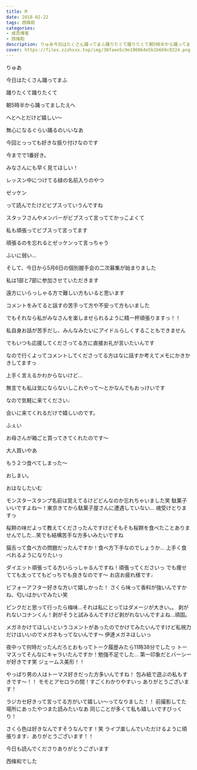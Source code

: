 ```yaml
---
title: M
date: 2018-02-22
tags: 西條和
categories: 
- 成员博客
- 西條和
description: りゅあ今日はたくさん踊ってまふ踊りたくて踊りたくて朝5時半から踊ってましたえへへとへとだけど嬉しい〜無心になるぐらい...
cover: https://files.zzzhxxx.top/img/38faee5c9e190864e5b1b669c0224.png 
---
```







りゅあ








今日はたくさん踊ってまふ







踊りたくて踊りたくて







朝5時半から踊ってましたえへ






へとへとだけど嬉しい〜



無心になるぐらい踊るのいいなあ






今回とっっても好きな振り付けなのです



今までで1番好き。





みなさんにも早く見てほしい！







レッスン中につけてる緑の名前入りのやつ









ゼッケン







って読んでたけどビブスっていうんですね








スタッフさんやメンバーがビブスって言っててかっこよくて




私も頑張ってビブスって言ってます





頑張るのを忘れるとゼッケンって言っちゃう






ふいに弱い…









そして、今日から5月6日の個別握手会の二次募集が始まりました







私は1部と7部に参加させていただきます







遠方にいらっしゃる方で難しい方もいると思います







コメントをみてると話すの苦手って方や不安って方もいました








でもそれなら私がみなさんを楽しませられるように精一杯頑張りますっ！！







私自身お話が苦手だし、みんなみたいにアイドルらしくすることもできません






でもいつも応援してくださってる方に直接お礼が言いたいんです








なので行くよってコメントしてくださってる方はなに話すか考えてメモにかきかきしてますっ





上手く言えるかわからないけど…






無言でも私は気にならないしこれやって〜とかなんでもおっけいです






なので気軽に来てください♩







会いに来てくれるだけで嬉しいのです。





ふぇい







お母さんが箱ごと買ってきてくれたのです〜





大人買いやあ




もう２つ食べてしまった〜






おしまい。






おはなしたいむ




モンスタースタンプ名前は覚えてるけどどんなのか忘れちゃいました笑
駄菓子いいですよね〜！東京きてから駄菓子屋さんに遭遇していない…
魂受けとりますっ




桜餅の味だよって教えてくださったんですけどそもそも桜餅を食べたことありませんでした…笑でも結構苦手な方多いみたいですね




猫舌って食べ方の問題だったんですか！食べ方下手なのでしょうか…
上手く食べれるようになりたいっ




ダイエット頑張ってる方いらっしゃるんですね！頑張ってくださいっ
でも痩せてても太っててもどっちでも良きなのです〜
お店お疲れ様です♩





ビフォーアフター好きな方いて嬉しかった！
さくら味って香料が強いんですかね、匂いはかいでみたい笑




ピンクだと思って行ったら梅味…それは私にとってはダメージが大きい。。
剥がれないコナンくん！剥がそうと試みるんですけど剥がれないんですよね…頑固。





メガネかけてほしいというコメントがあったのでかけてみたいんですけど私視力だけはいいのでメガネもってないんです〜
伊達メガネほしいっ





夜中って何時だったんだろとおもってトーク履歴みたら11時38分でしたっ
トーマスってそんなにキャラいたんですか！勉強不足でした…
第一印象だとバーシーが好きです笑
ジェームス美形！！




やっぱり男の人はトーマス好きだった方多いんですね！
包み紙で遊ぶの私もすきです〜！！
モモとアセロラの間！すごくわかりやすいっ
ありがとうございます！




ラジカセ好きって言ってる方がいて嬉しい〜ってなりました！！
前撮影してた場所にあったやつまた読みたいなあ
同じことが多くて私も嬉しいですびっくり！





さくら色は好きなんですそうなんです！笑
ライブ楽しんでいただけるように頑張ります♩ありがとうございます！！













今日も読んでくださりありがとうございます





西條和でした


